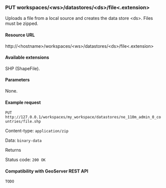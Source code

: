 ### PUT workspaces/\<ws\>/datastores/\<ds\>/file\<.extension\>

Uploads a file from a local source and creates the data store \<ds\>.
Files must be zipped.

#### Resource URL

http://\<hostname\>/workspaces/\<ws\>/datastores/\<ds\>/file\<.extension\>

#### Available extensions

SHP (ShapeFile).

#### Parameters

None.

#### Example request

`PUT http://127.0.0.1/workspaces/my_workspace/datastores/ne_110m_admin_0_countries/file.shp`

Content-type: `application/zip`

Data: `binary-data`

Returns

Status code: `200 OK`

#### Compatibility with GeoServer REST API

`TODO`